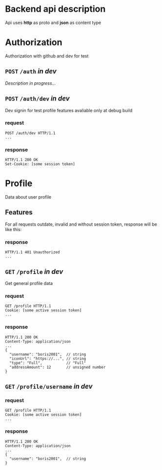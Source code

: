 # Backend api description

Api uses **http** as proto and **json** as content type

# Authorization

Authorization with github and dev for test

## `POST` `/auth` _in dev_

_Description in progress..._

## `POST` `/auth/dev` _in dev_

Dev signin for test profile features avaliable only at debug build

### request

```text
POST /auth/dev HTTP/1.1
...
```

### response

```text
HTTP/1.1 200 OK
Set-Cookie: [some session token]
```

# Profile

Data about user profile

## Features

For all requests outdate, invalid and without session token, response will be like this:

### response

```text
HTTP/1.1 401 Unauthorized
...
```

## `GET` `/profile` _in dev_

Get general profile data

### request

```text
GET /profile HTTP/1.1
Cookie: [some active session token]
...
```

### response

```text
HTTP/1.1 200 OK
Content-Type: application/json
...
{
  "username": "boris2001",  // string
  "iconUrl": "https://...", // string
  "type": "Full",           // "Full"
  "addressAmount": 12       // unsigned number
}
```

## `GET` `/profile/username` _in dev_

### request

```text
GET /profile HTTP/1.1
Cookie: [some active session token]
...
```

### response

```text
HTTP/1.1 200 OK
Content-Type: application/json
...
{
  "username": "boris2001",  // string
}
```
